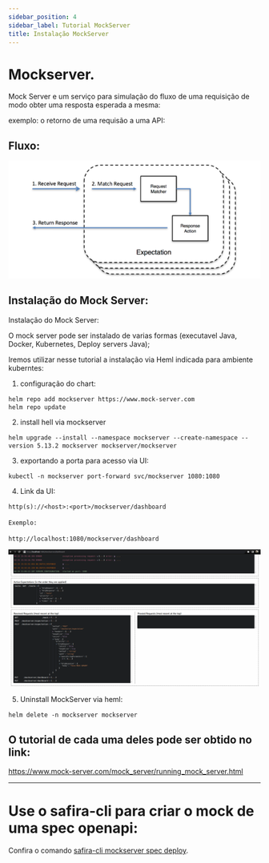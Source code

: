 ```yaml
---
sidebar_position: 4
sidebar_label: Tutorial MockServer 
title: Instalação MockServer
---
```


# Mockserver.

Mock Server e um serviço para simulação do fluxo de uma requisição de modo obter uma resposta esperada a mesma:

exemplo: o retorno de uma requisão a uma API:

## Fluxo:

![Fluxo_Mock](/img/tutorial/Fluxo_Mock.png)


## Instalação do Mock Server:
Instalação do Mock Server:

O mock server pode ser instalado de varias formas (executavel Java, Docker, Kubernetes, Deploy servers Java);

Iremos utilizar nesse tutorial a instalação via Heml indicada para ambiente kuberntes:

1. configuração do chart:
```
helm repo add mockserver https://www.mock-server.com
helm repo update
```
2. install hell via mockserver
```
helm upgrade --install --namespace mockserver --create-namespace --version 5.13.2 mockserver mockserver/mockserver
```

3. exportando a porta para acesso via UI:
```
kubectl -n mockserver port-forward svc/mockserver 1080:1080
```
4. Link da UI:
```
http(s)://<host>:<port>/mockserver/dashboard

Exemplo:

http://localhost:1080/mockserver/dashboard
```

![Mock_UI](/img/tutorial/Mock_UI.png)

5. Uninstall MockServer via heml:
```
helm delete -n mockserver mockserver
```
## O tutorial de cada uma deles pode ser obtido no link: 

https://www.mock-server.com/mock_server/running_mock_server.html 

____________________________________________________
# Use o safira-cli para criar o mock de uma spec openapi:
Confira o comando [safira-cli mockserver spec deploy](../commands/mockserver/).